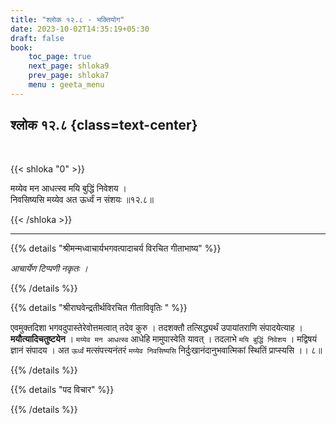 ```yaml
---
title: "श्लोक १२.८ - भक्तियोग"
date: 2023-10-02T14:35:19+05:30
draft: false
book:
    toc_page: true
    next_page: shloka9
    prev_page: shloka7
    menu : geeta_menu
---
```




## श्लोक १२.८ {class=text-center}

<br/>

{{< shloka  "0"  >}}

मय्येव मन आधत्स्व मयि बुद्धिं निवेशय ।  
निवसिष्यसि मय्येव अत ऊर्ध्वं न संशयः ॥१२.८॥

{{< /shloka >}}

---


{{% details "श्रीमन्मध्वाचार्यभगवत्पादाचर्य विरचित  गीताभाष्य" %}}

*आचार्येण टिप्पणी नकृतः ।*

{{% /details %}}



{{% details "श्रीराघवेन्द्रतीर्थविरचित गीताविवृतिः " %}}

एवमुक्तदिशा भगवदुपास्तेरेवोत्तमत्वात् तदेव कुरु । 
तदशक्तौ तत्सिद्ध्यर्थं उपायांतराणि संपादयेत्याह । 
**मयौत्यादिचतुष्टयेन** । `मय्येव मन आधत्स्व`
आधेहि मामुपास्वेति यावत्‌ । तदलाभे `मयि बुद्धिं निवेशय` 
। मद्विषयं ज्ञानं संपादय । अत `ऊर्ध्वं` 
मत्संपत्त्यनंतरं `मय्येव निवसिष्यसि` 
निर्दुःखानंदानुभवात्मिकां स्थितिं प्राप्स्यसि ।। ८॥

{{% /details %}}



{{% details "पद विचार" %}}


{{% /details %}}

